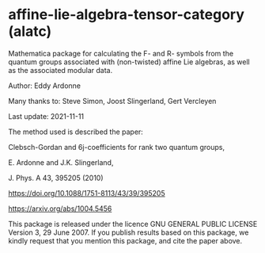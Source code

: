 # affine-lie-algebra-tensor-category (alatc)
Mathematica package for calculating the F- and R- symbols from the quantum groups associated with (non-twisted) affine Lie algebras, as well as the associated modular data.

Author: Eddy Ardonne

Many thanks to: Steve Simon, Joost Slingerland, Gert Vercleyen

Last update: 2021-11-11

The method used is described the paper:

Clebsch-Gordan and 6j-coefficients for rank two quantum groups,

E. Ardonne and J.K. Slingerland,

J. Phys. A 43, 395205 (2010)

https://doi.org/10.1088/1751-8113/43/39/395205

https://arxiv.org/abs/1004.5456


This package is released under the licence GNU GENERAL PUBLIC LICENSE Version 3, 29 June 2007.
If you publish results based on this package, we kindly request that you mention this package, and cite the paper above.
